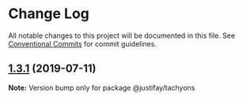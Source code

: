 # Change Log

All notable changes to this project will be documented in this file.
See [Conventional Commits](https://conventionalcommits.org) for commit guidelines.

## [1.3.1](https://github.com/justifaycoop/stream2own/compare/@justifay/tachyons@1.1.0...@justifay/tachyons@1.3.1) (2019-07-11)

**Note:** Version bump only for package @justifay/tachyons
